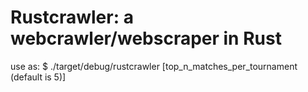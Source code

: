 # Rustcrawler: a webcrawler/webscraper in Rust

use as: $ ./target/debug/rustcrawler [top_n_matches_per_tournament (default is 5)]
